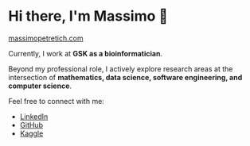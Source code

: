 # Hi there, I'm Massimo 👋

[massimopetretich.com](https://massimopetretich.com)

Currently, I work at **GSK as a bioinformatician**.

Beyond my professional role, I actively explore research areas at the intersection of **mathematics, data science, software engineering, and computer science**.

Feel free to connect with me:
- [LinkedIn](https://www.linkedin.com/in/massimo-petretich-766050121/)
- [GitHub](https://github.com/Massimo-Petretich)
- [Kaggle](https://www.kaggle.com/massimopetretich1)

